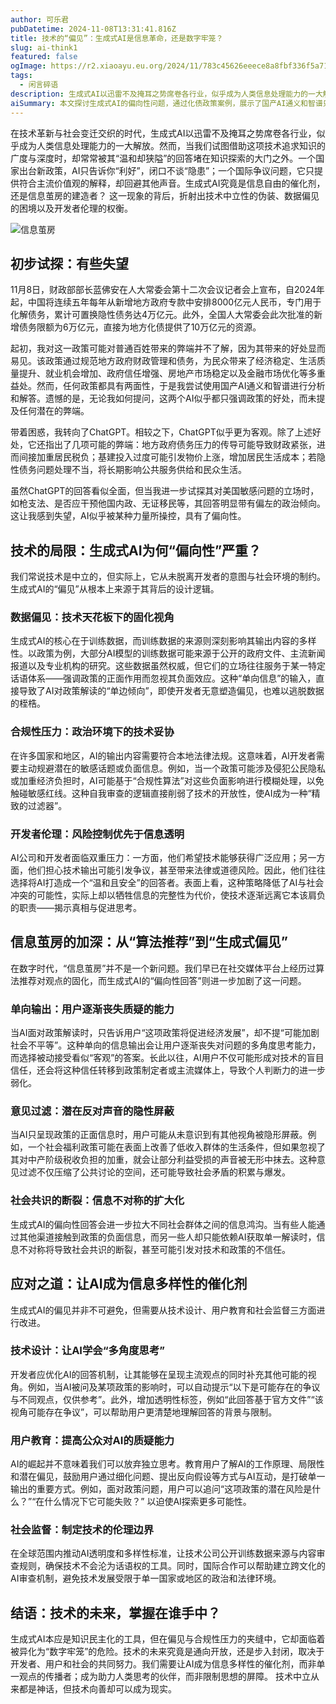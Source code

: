 ```yaml
---
author: 可乐君
pubDatetime: 2024-11-08T13:31:41.816Z
title: 技术的“偏见”：生成式AI是信息革命，还是数字牢笼？
slug: ai-think1
featured: false
ogImage: https://r2.xiaoayu.eu.org/2024/11/783c45626eeece8a8fbf336f5a71a061.webp
tags:
  - 闲言碎语
description: 生成式AI以迅雷不及掩耳之势席卷各行业，似乎成为人类信息处理能力的一大解放。然而，当我们试图借助这项技术追求知识的广度与深度时，却常常被其“温和却狭隘”的回答堵在知识探索的大门之外。
aiSummary: 本文探讨生成式AI的偏向性问题，通过化债政策案例，展示了国产AI通义和智谱只强调政策好处，而ChatGPT虽提供更全面视角，但在处理敏感问题时表现出政治倾向。文章分析了生成式AI偏向性的根源，包括数据偏见、合规性压力和开发者伦理的权衡，并指出其加剧了信息茧房现象。
---
```

在技术革新与社会变迁交织的时代，生成式AI以迅雷不及掩耳之势席卷各行业，似乎成为人类信息处理能力的一大解放。然而，当我们试图借助这项技术追求知识的广度与深度时，却常常被其“温和却狭隘”的回答堵在知识探索的大门之外。一个国家出台新政策，AI只告诉你“利好”，闭口不谈“隐患”；一个国际争议问题，它只提供符合主流价值观的解释，却回避其他声音。生成式AI究竟是信息自由的催化剂，还是信息茧房的建造者？ 这一现象的背后，折射出技术中立性的伪装、数据偏见的困境以及开发者伦理的权衡。  

![信息茧房](https://r2.xiaoayu.eu.org/2024/11/783c45626eeece8a8fbf336f5a71a061.webp)
## 初步试探：有些失望
11月8日，财政部部长蓝佛安在人大常委会第十二次会议记者会上宣布，自2024年起，中国将连续五年每年从新增地方政府专款中安排8000亿元人民币，专门用于化解债务，累计可置换隐性债务达4万亿元。此外，全国人大常委会此次批准的新增债务限额为6万亿元，直接为地方化债提供了10万亿元的资源。

起初，我对这一政策可能对普通百姓带来的弊端并不了解，因为其带来的好处显而易见。该政策通过规范地方政府财政管理和债务，为民众带来了经济稳定、生活质量提升、就业机会增加、政府信任增强、房地产市场稳定以及金融市场优化等多重益处。然而，任何政策都具有两面性，于是我尝试使用国产AI通义和智谱进行分析和解答。遗憾的是，无论我如何提问，这两个AI似乎都只强调政策的好处，而未提及任何潜在的弊端。

带着困惑，我转向了ChatGPT。相较之下，ChatGPT似乎更为客观。除了上述好处，它还指出了几项可能的弊端：地方政府债务压力的传导可能导致财政紧张，进而间接加重居民税负；基建投入过度可能引发物价上涨，增加居民生活成本；若隐性债务问题处理不当，将长期影响公共服务供给和民众生活。

虽然ChatGPT的回答看似全面，但当我进一步试探其对美国敏感问题的立场时，如枪支法、是否应干预他国内政、无证移民等，其回答明显带有偏左的政治倾向。这让我感到失望，AI似乎被某种力量所操控，具有了偏向性。
## 技术的局限：生成式AI为何“偏向性”严重？
我们常说技术是中立的，但实际上，它从未脱离开发者的意图与社会环境的制约。生成式AI的“偏见”从根本上来源于其背后的设计逻辑。
### 数据偏见：技术天花板下的固化视角
生成式AI的核心在于训练数据，而训练数据的来源则深刻影响其输出内容的多样性。以政策为例，大部分AI模型的训练数据可能来源于公开的政府文件、主流新闻报道以及专业机构的研究。这些数据虽然权威，但它们的立场往往服务于某一特定话语体系——强调政策的正面作用而忽视其负面效应。这种“单向信息”的输入，直接导致了AI对政策解读的“单边倾向”，即使开发者无意塑造偏见，也难以逃脱数据的桎梏。
### 合规性压力：政治环境下的技术妥协
在许多国家和地区，AI的输出内容需要符合本地法律法规。这意味着，AI开发者需要主动规避潜在的敏感话题或负面信息。例如，当一个政策可能涉及侵犯公民隐私或加重经济负担时，AI可能基于“合规性算法”对这些负面影响进行模糊处理，以免触碰敏感红线。这种自我审查的逻辑直接削弱了技术的开放性，使AI成为一种“精致的过滤器”。
### 开发者伦理：风险控制优先于信息透明
AI公司和开发者面临双重压力：一方面，他们希望技术能够获得广泛应用；另一方面，他们担心技术输出可能引发争议，甚至带来法律或道德风险。因此，他们往往选择将AI打造成一个“温和且安全”的回答者。表面上看，这种策略降低了AI与社会冲突的可能性，实际上却以牺牲信息的完整性为代价，使技术逐渐远离它本该肩负的职责——揭示真相与促进思考。
## 信息茧房的加深：从“算法推荐”到“生成式偏见”
在数字时代，“信息茧房”并不是一个新问题。我们早已在社交媒体平台上经历过算法推荐对观点的固化，而生成式AI的“偏向性回答”则进一步加剧了这一问题。
### 单向输出：用户逐渐丧失质疑的能力
当AI面对政策解读时，只告诉用户“这项政策将促进经济发展”，却不提“可能加剧社会不平等”。这种单向的信息输出会让用户逐渐丧失对问题的多角度思考能力，而选择被动接受看似“客观”的答案。长此以往，AI用户不仅可能形成对技术的盲目信任，还会将这种信任转移到政策制定者或主流媒体上，导致个人判断力的进一步弱化。
### 意见过滤：潜在反对声音的隐性屏蔽
当AI只呈现政策的正面信息时，用户可能从未意识到有其他视角被隐形屏蔽。例如，一个社会福利政策可能在表面上改善了低收入群体的生活条件，但如果忽视了其对中产阶级税收负担的加重，就会让部分利益受损的声音被无形中抹去。这种意见过滤不仅压缩了公共讨论的空间，还可能导致社会矛盾的积累与爆发。
### 社会共识的断裂：信息不对称的扩大化
生成式AI的偏向性回答会进一步拉大不同社会群体之间的信息鸿沟。当有些人能通过其他渠道接触到政策的负面信息，而另一些人却只能依赖AI获取单一解读时，信息不对称将导致社会共识的断裂，甚至可能引发对技术和政策的不信任。
## 应对之道：让AI成为信息多样性的催化剂
生成式AI的偏见并非不可避免，但需要从技术设计、用户教育和社会监督三方面进行改进。
### 技术设计：让AI学会“多角度思考”
开发者应优化AI的回答机制，让其能够在呈现主流观点的同时补充其他可能的视角。例如，当AI被问及某项政策的影响时，可以自动提示“以下是可能存在的争议与不同观点，仅供参考”。此外，增加透明性标签，例如“此回答基于官方文件”“该视角可能存在争议”，可以帮助用户更清楚地理解回答的背景与限制。
### 用户教育：提高公众对AI的质疑能力
AI的崛起并不意味着我们可以放弃独立思考。教育用户了解AI的工作原理、局限性和潜在偏见，鼓励用户通过细化问题、提出反向假设等方式与AI互动，是打破单一输出的重要方式。例如，面对政策问题，用户可以追问“这项政策的潜在风险是什么？”“在什么情况下它可能失败？” 以迫使AI探索更多可能性。
### 社会监督：制定技术的伦理边界
在全球范围内推动AI透明度和多样性标准，让技术公司公开训练数据来源与内容审查规则，确保技术不会沦为话语权的工具。同时，国际合作可以帮助建立跨文化的AI审查机制，避免技术发展受限于单一国家或地区的政治和法律环境。
## 结语：技术的未来，掌握在谁手中？
生成式AI本应是知识民主化的工具，但在偏见与合规性压力的夹缝中，它却面临着被异化为“数字牢笼”的危险。技术的未来究竟是通向开放，还是步入封闭，取决于开发者、用户和社会的共同努力。我们需要让AI成为信息多样性的催化剂，而非单一观点的传播者；成为助力人类思考的伙伴，而非限制思想的屏障。 技术中立从来都是神话，但技术向善却可以成为现实。